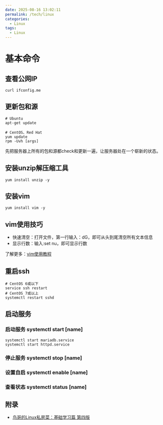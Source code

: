 ```yaml
---
date: 2025-08-16 13:02:11
permalink: /tech/linux
categories:
  - Linux
tags:
  - Linux
---
```


# 基本命令

## 查看公网IP

```shell
curl ifconfig.me
```

## 更新包和源

```shell
# Ubuntu
apt-get update

# CentOS、Red Hat
yum update
rpm -Uvh [args]
```

先把服务器上所有的包和源都check和更新一遍，让服务器处在一个崭新的状态。

## 安装unzip解压缩工具

```shell
yum install unzip -y
```

## 安装vim

```shell
yum install vim -y
```

## vim使用技巧

- 快速清空：打开文件，第一行输入：dG，即可从头到尾清空所有文本信息
- 显示行数：输入:set nu，即可显示行数

了解更多：[vim使用教程](https://blog.csdn.net/u011956367/article/details/103155578)

## 重启ssh

```shell
# CentOS 6或以下
service ssh restart
# CentOS 7或以上
systemctl restart sshd
```

## 启动服务

### 启动服务 systemctl start [name]

```shell
systemctl start mariadb.service
systemctl start httpd.service
```

### 停止服务 systemctl stop [name]

### 设置自启 systemctl enable [name]

### 查看状态 systemctl status [name]

## 附录

- [鸟哥的Linux私房菜：基础学习篇 第四版](https://www.kancloud.cn/wizardforcel/vbird-linux-basic-4e/152191)

